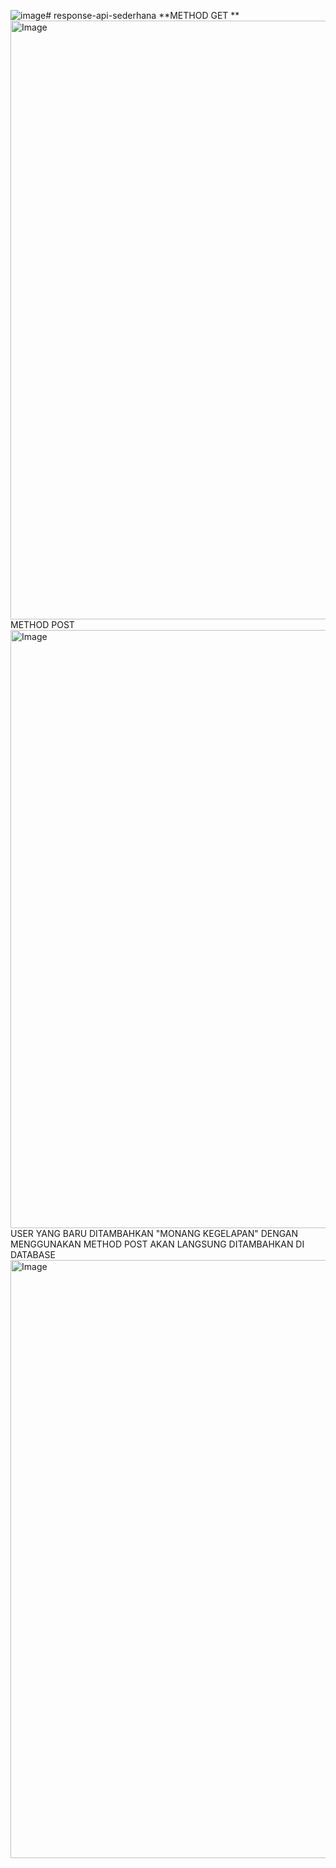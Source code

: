 ![image](https://github.com/user-attachments/assets/81009372-30c5-4d8d-b78b-b2fd235866a4)# response-api-sederhana
**METHOD GET **
<img width="958" alt="Image" src="https://github.com/user-attachments/assets/f0e8c1c3-cc85-44c9-ba0f-a820fe15823a" />
METHOD POST
<img width="957" alt="Image" src="https://github.com/user-attachments/assets/d163112a-8138-4b54-854b-baa2a07d75ea" />
USER YANG BARU DITAMBAHKAN "MONANG KEGELAPAN" DENGAN MENGGUNAKAN METHOD POST AKAN LANGSUNG DITAMBAHKAN DI DATABASE
<img width="957" alt="Image" src="https://github.com/user-attachments/assets/f6ceb9e5-967a-40de-9701-ca3fa9ced3e1" />


